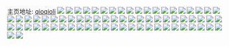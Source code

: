 主页地址: [qioqioli](https://weibo.com/u/6594437801) 
![](https://wx4.sinaimg.cn/mw2000/007chAw1ly1glt8ck0i4pj32c03401kz.jpg) 
![](https://wx4.sinaimg.cn/mw2000/007chAw1ly1gls15zfixmj323c35se81.jpg) 
![](https://wx4.sinaimg.cn/mw2000/007chAw1ly1gls1695g1zj335s23cqv5.jpg) 
![](https://wx4.sinaimg.cn/mw2000/007chAw1ly1gls160vf8lj323c35se81.jpg) 
![](https://wx4.sinaimg.cn/mw2000/007chAw1ly1gls16283ijj323c35shdt.jpg) 
![](https://wx4.sinaimg.cn/mw2000/007chAw1ly1gls163vkwcj323c35sqv5.jpg) 
![](https://wx4.sinaimg.cn/mw2000/007chAw1ly1gls165dfnuj323c35sqv5.jpg) 
![](https://wx4.sinaimg.cn/mw2000/007chAw1ly1gll1q02tzzj31400u0n6z.jpg) 
![](https://wx4.sinaimg.cn/mw2000/007chAw1ly1gll1q0qlfuj31400u07ei.jpg) 
![](https://wx4.sinaimg.cn/mw2000/007chAw1ly1gll1pyxkytj31400u0130.jpg) 
![](https://wx4.sinaimg.cn/mw2000/007chAw1ly1gll1q19ba0j31400u0qe1.jpg) 
![](https://wx4.sinaimg.cn/mw2000/007chAw1ly1gll1q2hqxuj31400u0wpw.jpg) 
![](https://wx4.sinaimg.cn/mw2000/007chAw1ly1gll1q30uqzj31400u0wot.jpg) 
![](https://wx4.sinaimg.cn/mw2000/007chAw1ly1gkvvywuj78j32c02c0hdu.jpg) 
![](https://wx4.sinaimg.cn/mw2000/007chAw1ly1gkvvyvea0nj30ku0v9wr2.jpg) 
![](https://wx4.sinaimg.cn/mw2000/007chAw1ly1gkvvyyg89pj32bz2bzqv5.jpg) 
![](https://wx4.sinaimg.cn/mw2000/007chAw1ly1gkvvyutyl8j30mz0mzti1.jpg) 
![](https://wx4.sinaimg.cn/mw2000/007chAw1ly1gk938r5o2vj30ku0v97as.jpg) 
![](https://wx4.sinaimg.cn/mw2000/007chAw1ly1gk938ripyvj30ku0v9n2x.jpg) 
![](https://wx4.sinaimg.cn/mw2000/007chAw1ly1gk938slgacj316o16oe81.jpg) 
![](https://wx4.sinaimg.cn/mw2000/007chAw1ly1gk938t0pixj30ku15odog.jpg) 
![](https://wx4.sinaimg.cn/mw2000/007chAw1ly1gk938tsk8fj30kt1axgvw.jpg) 
![](https://wx4.sinaimg.cn/mw2000/007chAw1ly1gk938wpa87j31du1kwqv5.jpg) 
![](https://wx4.sinaimg.cn/mw2000/007chAw1ly1gk30n6v8cxj31kw16ox6p.jpg) 
![](https://wx4.sinaimg.cn/mw2000/007chAw1ly1gk30ny5qq7j31kw16o1ky.jpg) 
![](https://wx4.sinaimg.cn/mw2000/007chAw1ly1gk30mxeiluj31kw16o7wi.jpg) 
![](https://wx4.sinaimg.cn/mw2000/007chAw1ly1gk30n8otvpj316o1kwqv5.jpg) 
![](https://wx4.sinaimg.cn/mw2000/007chAw1ly1gjzomc8nhqj30kt1avale.jpg) 
![](https://wx4.sinaimg.cn/mw2000/007chAw1ly1gjzombr2fnj30kt1avtjb.jpg) 
![](https://wx4.sinaimg.cn/mw2000/007chAw1ly1gjzomp5ijxj31kw16ohdt.jpg) 
![](https://wx4.sinaimg.cn/mw2000/007chAw1ly1gjzomlbaspj316o1kwx6p.jpg) 
![](https://wx4.sinaimg.cn/mw2000/007chAw1ly1gjtvqrwlv3j30om0omake.jpg) 
![](https://wx4.sinaimg.cn/mw2000/007chAw1ly1gjtvqsumavj316o1kwhdt.jpg) 
![](https://wx4.sinaimg.cn/mw2000/007chAw1ly1gjtvqqvki8j30om0omtj1.jpg) 
![](https://wx4.sinaimg.cn/mw2000/007chAw1ly1gjtvqr7gk0j30lg0lggsv.jpg) 
![](https://wx4.sinaimg.cn/mw2000/007chAw1ly1gjmivollq5j323q23q7wj.jpg) 
![](https://wx4.sinaimg.cn/mw2000/007chAw1ly1gjmivjxsgwj32bc2bcb2c.jpg) 
![](https://wx4.sinaimg.cn/mw2000/007chAw1ly1gjmivmqx8fj32bc2bce84.jpg) 
![](https://wx4.sinaimg.cn/mw2000/007chAw1ly1gjmivkr2rrj30ku0v90xk.jpg) 
![](https://wx4.sinaimg.cn/mw2000/007chAw1ly1gjdjaatyelj32o02o04qs.jpg) 
![](https://wx4.sinaimg.cn/mw2000/007chAw1ly1gjdjad9svbj32o02o0npf.jpg) 
![](https://wx4.sinaimg.cn/mw2000/007chAw1ly1gjdjaeyz4kj31d71tmkjl.jpg) 
![](https://wx4.sinaimg.cn/mw2000/007chAw1ly1gjdjagp8tej32bc2bc7wi.jpg) 
![](https://wx4.sinaimg.cn/mw2000/007chAw1ly1gjda2v1eoej323u35se85.jpg) 
![](https://wx4.sinaimg.cn/mw2000/007chAw1ly1gjda2o4q18j323u35shdz.jpg) 
![](https://wx4.sinaimg.cn/mw2000/007chAw1ly1gjda2qlotfj30tz1dlx0p.jpg) 
![](https://wx4.sinaimg.cn/mw2000/007chAw1ly1gjda2pje4zj30tz199e49.jpg) 
![](https://wx4.sinaimg.cn/mw2000/007chAw1ly1gjda30a484j323u35skjo.jpg) 
![](https://wx4.sinaimg.cn/mw2000/007chAw1ly1gjda36jkvlj323w35su11.jpg) 
![](https://wx4.sinaimg.cn/mw2000/007chAw1ly1gixhljaycbj30u01hcqu3.jpg) 
![](https://wx4.sinaimg.cn/mw2000/007chAw1ly1gixhljqlxoj30ku15ok3x.jpg) 
![](https://wx4.sinaimg.cn/mw2000/007chAw1ly1gixhlkpnwxj31kw1kwkjm.jpg) 
![](https://wx4.sinaimg.cn/mw2000/007chAw1ly1gixhlliml7j316w16w1kx.jpg) 
![](https://wx4.sinaimg.cn/mw2000/007chAw1ly1gixhlm09omj30u00u07hi.jpg) 
![](https://wx4.sinaimg.cn/mw2000/007chAw1ly1gixhlq15l7j30ku0v9gt5.jpg) 
![](https://wx4.sinaimg.cn/mw2000/007chAw1ly1giqf14h8m5j30u0190nl4.jpg) 
![](https://wx4.sinaimg.cn/mw2000/007chAw1gy1ggdrzsr2xcj311w1kwhdt.jpg) 
![](https://wx4.sinaimg.cn/mw2000/007chAw1gy1ggdrztfcodj311w1kwnpd.jpg) 
![](https://wx4.sinaimg.cn/mw2000/007chAw1gy1ggds02fmrjj311w1kwnpd.jpg) 
![](https://wx4.sinaimg.cn/mw2000/007chAw1gy1ggdrzv8u1oj311w1kwe81.jpg) 
![](https://wx4.sinaimg.cn/mw2000/007chAw1gy1ggds04fzc3j33344mob2e.jpg) 
![](https://wx4.sinaimg.cn/mw2000/007chAw1gy1ggdrzvyjbzj311w1kwhdt.jpg) 
![](https://wx4.sinaimg.cn/mw2000/007chAw1gy1gg80rtmwf0j31kw1kw4qr.jpg) 
![](https://wx4.sinaimg.cn/mw2000/007chAw1gy1gg80rv16pzj31kw1kwe83.jpg) 
![](https://wx4.sinaimg.cn/mw2000/007chAw1gy1gg80rwgzdej32bc2bckjm.jpg) 
![](https://wx4.sinaimg.cn/mw2000/007chAw1gy1gg3ode0rxej31kw16nkjl.jpg) 
![](https://wx4.sinaimg.cn/mw2000/007chAw1gy1gg3odg399fj31kw1kwkjl.jpg) 
![](https://wx4.sinaimg.cn/mw2000/007chAw1gy1gg3odd431oj30ku0v9n4n.jpg) 
![](https://wx4.sinaimg.cn/mw2000/007chAw1gy1gg3odf8lo3j31kv16onpd.jpg) 
![](https://wx4.sinaimg.cn/mw2000/007chAw1gy1gg3odgwwimj315o1jkb29.jpg) 
![](https://wx4.sinaimg.cn/mw2000/007chAw1gy1gg3odhx4uej31kw16o1ky.jpg) 
